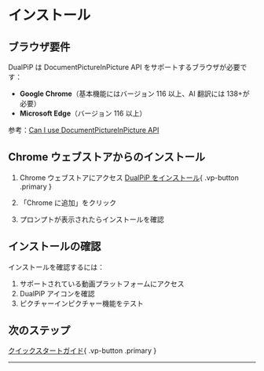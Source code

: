 # インストール

## ブラウザ要件

DualPiP は DocumentPictureInPicture API をサポートするブラウザが必要です：

- **Google Chrome**（基本機能にはバージョン 116 以上、AI 翻訳には 138+が必要）
- **Microsoft Edge**（バージョン 116 以上）

参考：[Can I use DocumentPictureInPicture API](https://caniuse.com/?search=DocumentPictureInPicture)

## Chrome ウェブストアからのインストール

1. Chrome ウェブストアにアクセス
   [DualPiP をインストール](https://chromewebstore.google.com/detail/dualpip-%E2%80%93-bilingual-subti/ddkmobcljbfggkmibabekgpbighaogpn){ .vp-button .primary }

2. 「Chrome に追加」をクリック

3. プロンプトが表示されたらインストールを確認

## インストールの確認

インストールを確認するには：

1. サポートされている動画プラットフォームにアクセス
2. DualPiP アイコンを確認
3. ピクチャーインピクチャー機能をテスト

## 次のステップ

[クイックスタートガイド](/ja/quick-start){ .vp-button .primary }

---
